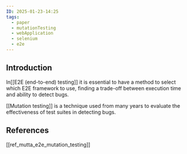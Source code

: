 ```yaml
---
ID: 2025-01-23-14:25
tags:
  - paper
  - mutationTesting
  - webApplication
  - selenium
  - e2e
---
```

## Introduction

In[[E2E (end-to-end) testing]] it is essential to have a method to select which E2E framework to use, finding a trade-off between execution time and ability to detect bugs.

[[Mutation testing]] is a technique used from many years to evaluate the effectiveness of test suites in detecting bugs.



## References
[[ref_mutta_e2e_mutation_testing]]
